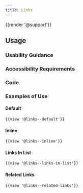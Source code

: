 ```yaml
---
title: Links
---
```

{{render '@support'}}


## **Usage**

### **Usability Guidance**

### **Accessibility Requirements**

### **Code**

### **Examples of Use**

#### **Default**

```
{{view '@links--default'}}

```
#### **Inline**

```
{{view '@links--inline'}}

```

#### **Links In List**


```
{{view '@links--links-in-list'}}

```

#### **Related Links**

```
{{view '@links--related-links'}}

```

